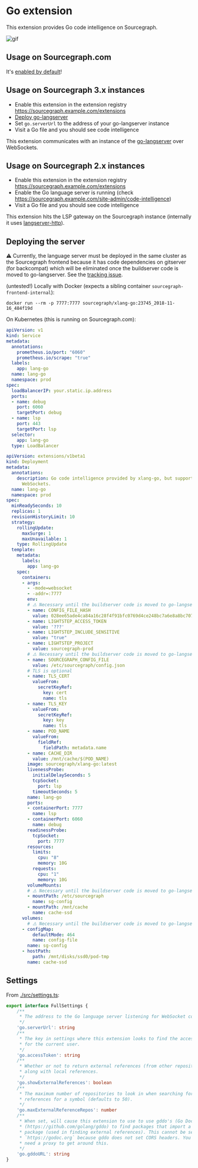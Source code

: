 # Go extension

This extension provides Go code intelligence on Sourcegraph.

![gif](https://cl.ly/1A0m0L3w2K2g/go.gif)

## Usage on Sourcegraph.com

It's [enabled by default](https://sourcegraph.com/extensions/chris/lang-go)!

## Usage on Sourcegraph 3.x instances

- Enable this extension in the extension registry https://sourcegraph.example.com/extensions
- [Deploy go-langserver](#deploying-the-server)
- Set `go.serverUrl` to the address of your go-langserver instance
- Visit a Go file and you should see code intelligence

This extension communicates with an instance of the [go-langserver](https://github.com/sourcegraph/go-langserver) over WebSockets.

## Usage on Sourcegraph 2.x instances

- Enable this extension in the extension registry https://sourcegraph.example.com/extensions
- Enable the Go language server is running (check https://sourcegraph.example.com/site-admin/code-intelligence)
- Visit a Go file and you should see code intelligence

This extension hits the LSP gateway on the Sourcegraph instance (internally it uses [langserver-http](https://github.com/sourcegraph/sourcegraph-langserver-http)).

## Deploying the server

⚠️ Currently, the language server must be deployed in the same cluster as the Sourcegraph frontend because it has code dependencies on gitserver (for backcompat) which will be eliminated once the buildserver code is moved to go-langserver. See the [tracking issue](https://github.com/sourcegraph/sourcegraph/issues/958).

(untested!) Locally with Docker (expects a sibling container `sourcegraph-frontend-internal`):

```
docker run --rm -p 7777:7777 sourcegraph/xlang-go:23745_2018-11-16_484f19d
```

On Kubernetes (this is running on Sourcegraph.com):

```yaml
apiVersion: v1
kind: Service
metadata:
  annotations:
    prometheus.io/port: "6060"
    prometheus.io/scrape: "true"
  labels:
    app: lang-go
  name: lang-go
  namespace: prod
spec:
  loadBalancerIP: your.static.ip.address
  ports:
  - name: debug
    port: 6060
    targetPort: debug
  - name: lsp
    port: 443
    targetPort: lsp
  selector:
    app: lang-go
  type: LoadBalancer
```

```yaml
apiVersion: extensions/v1beta1
kind: Deployment
metadata:
  annotations:
    description: Go code intelligence provided by xlang-go, but supporting TLS and
      WebSockets.
  name: lang-go
  namespace: prod
spec:
  minReadySeconds: 10
  replicas: 1
  revisionHistoryLimit: 10
  strategy:
    rollingUpdate:
      maxSurge: 1
      maxUnavailable: 1
    type: RollingUpdate
  template:
    metadata:
      labels:
        app: lang-go
    spec:
      containers:
      - args:
        - -mode=websocket
        - -addr=:7777
        env:
        # ⚠️ Necessary until the buildserver code is moved to go-langserver
        - name: CONFIG_FILE_HASH
          value: 028ee65ade4ca84a16c28f4f91bfc0769d4ce248bc7a6e8a8bc7078e848bf20f
        - name: LIGHTSTEP_ACCESS_TOKEN
          value: '???'
        - name: LIGHTSTEP_INCLUDE_SENSITIVE
          value: "true"
        - name: LIGHTSTEP_PROJECT
          value: sourcegraph-prod
        # ⚠️ Necessary until the buildserver code is moved to go-langserver
        - name: SOURCEGRAPH_CONFIG_FILE
          value: /etc/sourcegraph/config.json
        # TLS is optional
        - name: TLS_CERT
          valueFrom:
            secretKeyRef:
              key: cert
              name: tls
        - name: TLS_KEY
          valueFrom:
            secretKeyRef:
              key: key
              name: tls
        - name: POD_NAME
          valueFrom:
            fieldRef:
              fieldPath: metadata.name
        - name: CACHE_DIR
          value: /mnt/cache/$(POD_NAME)
        image: sourcegraph/xlang-go:latest
        livenessProbe:
          initialDelaySeconds: 5
          tcpSocket:
            port: lsp
          timeoutSeconds: 5
        name: lang-go
        ports:
        - containerPort: 7777
          name: lsp
        - containerPort: 6060
          name: debug
        readinessProbe:
          tcpSocket:
            port: 7777
        resources:
          limits:
            cpu: "8"
            memory: 10G
          requests:
            cpu: "1"
            memory: 10G
        volumeMounts:
        # ⚠️ Necessary until the buildserver code is moved to go-langserver
        - mountPath: /etc/sourcegraph
          name: sg-config
        - mountPath: /mnt/cache
          name: cache-ssd
      volumes:
        # ⚠️ Necessary until the buildserver code is moved to go-langserver
      - configMap:
          defaultMode: 464
          name: config-file
        name: sg-config
      - hostPath:
          path: /mnt/disks/ssd0/pod-tmp
        name: cache-ssd
```

## Settings

From [./src/settings.ts](./src/settings.ts):

```typescript
export interface FullSettings {
    /**
     * The address to the Go language server listening for WebSocket connections.
     */
    'go.serverUrl': string
    /**
     * The key in settings where this extension looks to find the access token
     * for the current user.
     */
    'go.accessToken': string
    /**
     * Whether or not to return external references (from other repositories)
     * along with local references.
     */
    'go.showExternalReferences': boolean
    /**
     * The maximum number of repositories to look in when searching for external
     * references for a symbol (defaults to 50).
     */
    'go.maxExternalReferenceRepos': number
    /**
     * When set, will cause this extension to use to use gddo's (Go Doc Dot Org) API
     * (https://github.com/golang/gddo) to find packages that import a given
     * package (used in finding external references). This cannot be set to
     * `https://godoc.org` because gddo does not set CORS headers. You'll
     * need a proxy to get around this.
     */
    'go.gddoURL': string
}
```
